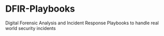# DFIR-Playbooks
Digital Forensic Analysis and Incident Response Playbooks to handle real world security incidents
